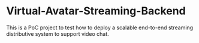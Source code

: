 # Virtual-Avatar-Streaming-Backend
This is a PoC project to test how to deploy a scalable end-to-end streaming distributive system to support video chat.
